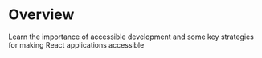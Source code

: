 # Overview

Learn the importance of accessible development and some key
strategies for making React applications accessible
